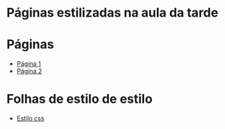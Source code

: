 # Páginas estilizadas na aula da tarde

# Páginas

- [Página 1](./html/page1.html)
- [Página 2](./html/page2.html)

# Folhas de estilo de estilo

- [Estilo css](css/styles.css)